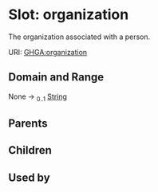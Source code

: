 
# Slot: organization


The organization associated with a person.

URI: [GHGA:organization](https://w3id.org/GHGA/organization)


## Domain and Range

None &#8594;  <sub>0..1</sub> [String](types/String.md)

## Parents


## Children


## Used by

